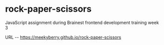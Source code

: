 # rock-paper-scissors
 JavaScript assignment during Brainest frontend development training week 3
 
URL -- https://meekyberry.github.io/rock-paper-scissors

